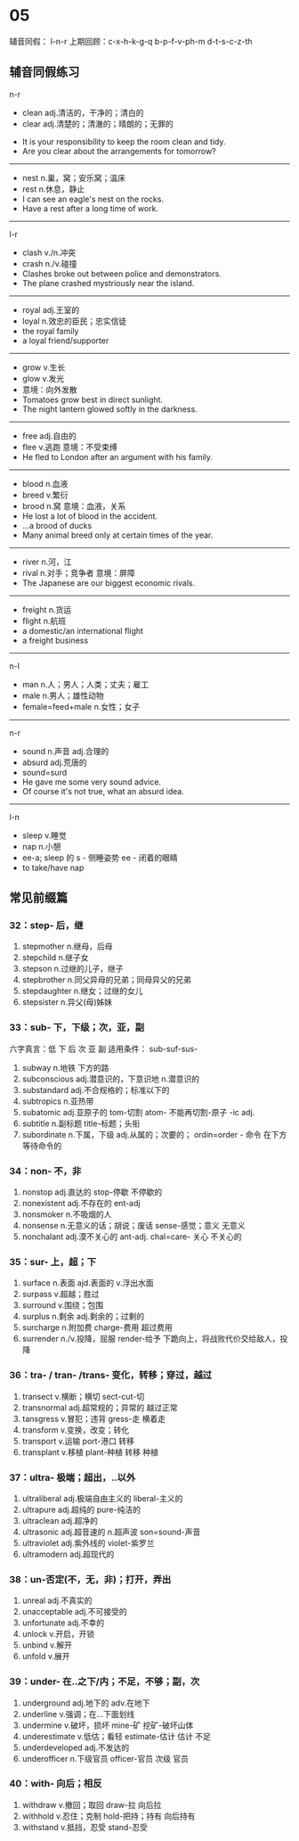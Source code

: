 # 05
辅音同假： l-n-r
上期回顾：c-x-h-k-g-q   b-p-f-v-ph-m  d-t-s-c-z-th

## 辅音同假练习
n-r
* clean    adj.清洁的，干净的；清白的
* clear    adj.清楚的；清澈的；晴朗的；无罪的
- It is your responsibility to keep the room clean and tidy.
- Are you clear about the arrangements for tomorrow?

---

* nest    n.巢，窝；安乐窝；温床
* rest    n.休息，静止
* I can see an eagle's nest on the rocks.
* Have a rest after a long time of work.

---
 l-r
* clash    v./n.冲突
* crash    n./v.碰撞
* Clashes broke out between police and demonstrators.
* The plane crashed mystriously near the island.

---
* royal    adj.王室的
* loyal    n.效忠的臣民；忠实信徒
* the royal family
* a loyal friend/supporter

---
* grow    v.生长
* glow    v.发光
* 意境：向外发散
* Tomatoes grow best in direct sunlight.
* The night lantern glowed softly in the darkness.

---
* free    adj.自由的
* flee    v.逃跑
意境：不受束缚
* He fled to London after an argument with his family.

---
* blood    n.血液
* breed    v.繁衍
* brood    n.窝
意境：血液，关系
* He lost a lot of blood in the accident.
* ...a brood of ducks
* Many animal breed only at certain times of the year.

---
* river    n.河，江
* rival    n.对手；竞争者
意境：屏障
* The Japanese are our biggest economic rivals.

---
* freight    n.货运
* flight    n.航班
* a domestic/an international flight
* a freight business

---
n-l
* man    n.人；男人；人类；丈夫；雇工
* male    n.男人；雄性动物
* female=feed+male    n.女性；女子

---
n-r
* sound    n.声音    adj.合理的
* absurd    adj.荒唐的
* sound=surd
* He gave me some very sound advice.
* Of course it's not true, what an absurd idea.

---
l-n
* sleep    v.睡觉
* nap    n.小憩
* ee-a;     sleep 的 s - 侧睡姿势   ee - 闭着的眼睛
* to take/have nap

## 常见前缀篇
### 32：step- 后，继
1. stepmother    n.继母，后母
1. stepchild    n.继子女
1. stepson    n.过继的儿子，继子
1. stepbrother    n.同父异母的兄弟；同母异父的兄弟
1. stepdaughter    n.继女；过继的女儿
1. stepsister    n.异父(母)姊妹


### 33：sub- 下，下级；次，亚，副
六字真言：低    下    后
                 次    亚    副
                 适用条件： sub-<tab>suf-<tab>sus-
                 
1. subway    n.地铁    下方的路
1. subconscious    adj.潜意识的，下意识地 n.潜意识的
1. substandard    adj.不合规格的；标准以下的
1. subtropics    n.亚热带
1. subatomic    adj.亚原子的    tom-切割    atom- 不能再切割-原子  -ic adj.
1. subtitle    n.副标题    title-标题；头衔
1. subordinate    n.下属，下级    adj.从属的；次要的；    ordin=order - 命令    在下方等待命令的


### 34：non- 不，非
1. nonstop    adj.直达的    stop-停歇    不停歇的
1. nonexistent    adj.不存在的    ent-adj    
1. nonsmoker    n.不吸烟的人
1. nonsense    n.无意义的话；胡说；废话    sense-感觉；意义       无意义
1. nonchalant    adj.漠不关心的    ant-adj.    chal=care- 关心       不关心的


### 35：sur- 上，超；下
1. surface    n.表面    ajd.表面的    v.浮出水面
1. surpass    v.超越；胜过
1. surround    v.围绕；包围
1. surplus    n.剩余    adj.剩余的；过剩的
1. surcharge    n.附加费    charge-费用    超过费用
1. surrender    n./v.投降，屈服    render-给予    下跪向上，将战败代价交给敌人，投降


### 36：tra- / tran- /trans- 变化，转移；穿过，越过
1. transect    v.横断；横切    sect-cut-切       
1. transnormal    adj.超常规的；异常的     越过正常
1. tansgress    v.冒犯；违背    gress-走    横着走
1. transform    v.变换，改变；转化
1. transport    v.运输        port-港口    转移
1. transplant    v.移植     plant-种植     转移 种植


### 37：ultra- 极端；超出，..以外
1. ultraliberal    adj.极端自由主义的    liberal-主义的
1. ultrapure    adj.超纯的    pure-纯洁的
1. ultraclean    adj.超净的
1. ultrasonic    adj.超音速的    n.超声波    son=sound-声音    
1. ultraviolet    adj.紫外线的    violet-紫罗兰
1. ultramodern    adj.超现代的


### 38：un-否定(不，无，非)；打开，弄出
1. unreal    adj.不真实的
1. unacceptable    adj.不可接受的
1. unfortunate    adj.不幸的
1. unlock    v.开启，开锁
1. unbind    v.解开
1. unfold    v.展开


### 39：under- 在..之下/内；不足，不够；副，次
1. underground    adj.地下的    adv.在地下
1. underline    v.强调；在...下面划线
1. undermine    v.破坏，损坏    mine-矿    挖矿-破坏山体
1. underestimate    v.低估；看轻    estimate-估计    估计 不足
1. underdeveloped    adj.不发达的
1. underofficer    n.下级官员    officer-官员    次级 官员

### 40：with- 向后；相反
1. withdraw    v.撤回；取回    draw-拉        向后拉
1. withhold    v.忍住；克制    hold-把持；持有    向后持有
1. withstand    v.抵挡，忍受    stand-忍受

